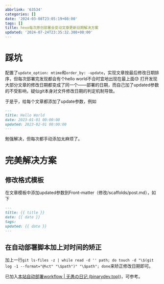 ```yaml
---
abbrlink: '63534'
categories: []
date: '2024-03-08T23:05:19+08:00'
tags: []
title: hexo每次原创部署会变动文章更新日期解决方案
updated: '2024-07-24T23:35:32.388+08:00'
---
```

# 踩坑

配置了`update_option: mtime`和`order_by: -update`，实现文章按最后修改日期排序，但每次部署完发现都会有个hello world不合时宜地出现在最上面😓 打开发现大部分文章的修改日期都变成了同一个——部署的日期，而自己加了updated参数的不受影响，疑似git本身对文件修改日期的判定机制导致。

于是乎，给每个文章都添加了update参数，例如

```markdown
---
title: Hello World
date: 2023-01-01 00:00:00
updated: 2023-02-01 00:00:00
---
```

勉强解决，但每次都手动添加太麻烦了。

# 完美解决方案

## 修改格式模板

在文章模板中添加updated参数到Front-matter（修改/scaffolds/post.md），如下

```markdown
---
title: {{ title }}
date: {{ date }}
tags:
updated: {{ date }}
---
```

## 在自动部署脚本加上对时间的矫正

加上一行`git ls-files -z | while read -d '' path; do touch -d "\$(git log -1 --format="@%ct" "\$path")" "\$path"; done`来矫正修改日期即可。

已加入[本站自动部署workflow | 无愚の日记 (binarydev.top)](https://blog.binarydev.top/posts/2024/04/13/27508/))，可参考。
